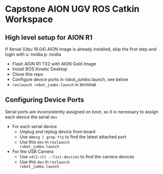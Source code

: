 # Capstone AION UGV ROS Catkin Workspace

## High level setup for AION R1
If Xenial (Ubu 16.04) AION image is already installed, skip the first step and login with u: nvidia p: nvidia
- Flash AION R1 TX2 with AION Gold Image
- Install ROS Kinetic Desktop
- Clone this repo
- Configure device ports in robot_jumbo.launch, see below
- <code>roslaunch robot_jumbo.launch</code> in terminal

## Configuring Device Ports
Serial ports are inconsistently assigned on boot, so it is necessary to assign each device the serial <code>dev</code>
- For each serial device
  - Unplug and replug device from board
  - Use <code>dmesg | grep tty</code> to find the latest attached port
  - Use this <code>dev</code> in <code>roslaunch robot_jumbo.launch</code>
- For the USB Camera
  - Use <code>v4l2-ctl --list-devices</code> to find the camera devices
  - Use this <code>dev</code> in <code>roslaunch robot_jumbo.launch</code>
